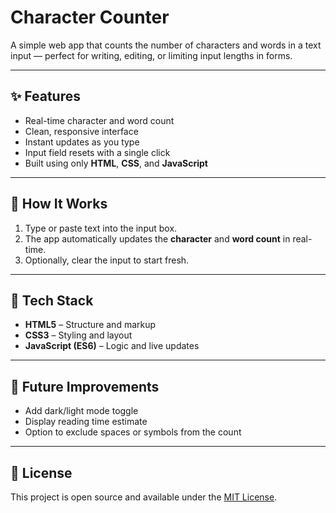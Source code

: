 # Character Counter

A simple web app that counts the number of characters and words in a text input — perfect for writing, editing, or limiting input lengths in forms.

---

## ✨ Features
- Real-time character and word count  
- Clean, responsive interface  
- Instant updates as you type
- Input field resets with a single click  
- Built using only **HTML**, **CSS**, and **JavaScript**

---

## 🧠 How It Works
1. Type or paste text into the input box.  
2. The app automatically updates the **character** and **word count** in real-time.  
3. Optionally, clear the input to start fresh.  

---

## 🧰 Tech Stack
- **HTML5** – Structure and markup  
- **CSS3** – Styling and layout  
- **JavaScript (ES6)** – Logic and live updates
  
---

## 🚀 Future Improvements
- Add dark/light mode toggle  
- Display reading time estimate  
- Option to exclude spaces or symbols from the count  

---

## 📜 License
This project is open source and available under the [MIT License](LICENSE).

